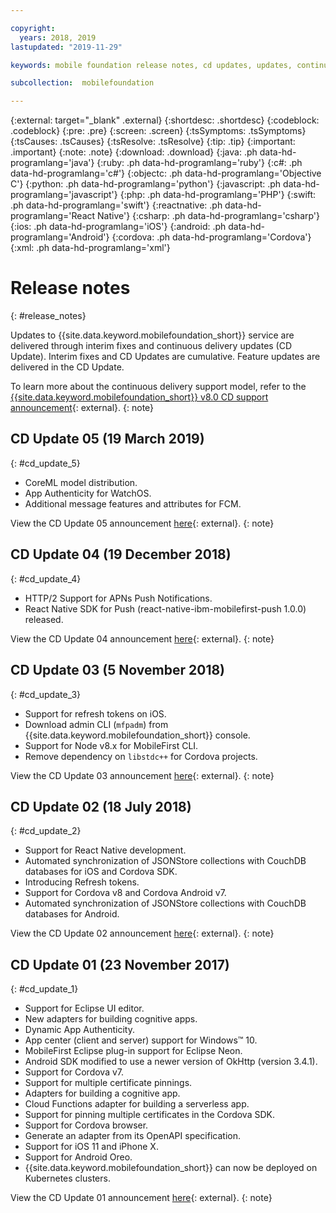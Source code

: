 ```yaml
---

copyright:
  years: 2018, 2019
lastupdated: "2019-11-29"

keywords: mobile foundation release notes, cd updates, updates, continuous delivery updates

subcollection:  mobilefoundation

---
```


{:external: target="_blank" .external}
{:shortdesc: .shortdesc}
{:codeblock: .codeblock}
{:pre: .pre}
{:screen: .screen}
{:tsSymptoms: .tsSymptoms}
{:tsCauses: .tsCauses}
{:tsResolve: .tsResolve}
{:tip: .tip}
{:important: .important}
{:note: .note}
{:download: .download}
{:java: .ph data-hd-programlang='java'}
{:ruby: .ph data-hd-programlang='ruby'}
{:c#: .ph data-hd-programlang='c#'}
{:objectc: .ph data-hd-programlang='Objective C'}
{:python: .ph data-hd-programlang='python'}
{:javascript: .ph data-hd-programlang='javascript'}
{:php: .ph data-hd-programlang='PHP'}
{:swift: .ph data-hd-programlang='swift'}
{:reactnative: .ph data-hd-programlang='React Native'}
{:csharp: .ph data-hd-programlang='csharp'}
{:ios: .ph data-hd-programlang='iOS'}
{:android: .ph data-hd-programlang='Android'}
{:cordova: .ph data-hd-programlang='Cordova'}
{:xml: .ph data-hd-programlang='xml'}

# Release notes
{: #release_notes}

Updates to {{site.data.keyword.mobilefoundation_short}} service are delivered through interim fixes and continuous delivery updates (CD Update). Interim fixes and CD Updates are cumulative. Feature updates are delivered in the CD Update.

To learn more about the continuous delivery support model, refer to the [{{site.data.keyword.mobilefoundation_short}} v8.0 CD support announcement](https://www-01.ibm.com/common/ssi/ShowDoc.wss?docURL=/common/ssi/rep_ca/0/897/ENUS217-390/index.html&request_locale=en){: external}.
{: note}

## CD Update 05 (19 March 2019)
{: #cd_update_5}

* CoreML model distribution.
* App Authenticity for WatchOS.
* Additional message features and attributes for FCM.

View the CD Update 05 announcement [here](https://mobilefirstplatform.ibmcloud.com/blog/2019/03/22/8-0-cd-update-release){: external}.
{: note}

## CD Update 04 (19 December 2018)
{: #cd_update_4}

* HTTP/2 Support for APNs Push Notifications.
* React Native SDK for Push (react-native-ibm-mobilefirst-push 1.0.0) released.

View the CD Update 04 announcement [here](https://mobilefirstplatform.ibmcloud.com/blog/2018/12/24/8-0-cd-update-release/){: external}.
{: note}

## CD Update 03 (5 November 2018)
{: #cd_update_3}

* Support for refresh tokens on iOS.
* Download admin CLI (`mfpadm`) from {{site.data.keyword.mobilefoundation_short}} console.
* Support for Node v8.x for MobileFirst CLI.
* Remove dependency on `libstdc++` for Cordova projects.

View the CD Update 03 announcement [here](https://mobilefirstplatform.ibmcloud.com/blog/2018/11/15/8-0-cd-update-release/){: external}.
{: note}

## CD Update 02 (18 July 2018)
{: #cd_update_2}

* Support for React Native development.
* Automated synchronization of JSONStore collections with CouchDB databases for iOS and Cordova SDK.
* Introducing Refresh tokens.
* Support for Cordova v8 and Cordova Android v7.
* Automated synchronization of JSONStore collections with CouchDB databases for Android.

View the CD Update 02 announcement [here](https://mobilefirstplatform.ibmcloud.com/blog/2018/07/24/8-0-cd-update-release/){: external}.
{: note}

## CD Update 01 (23 November 2017)
{: #cd_update_1}

* Support for Eclipse UI editor.
* New adapters for building cognitive apps.
* Dynamic App Authenticity.
* App center (client and server) support for Windows&trade; 10.
* MobileFirst Eclipse plug-in support for Eclipse Neon.
* Android SDK modified to use a newer version of OkHttp (version 3.4.1).
* Support for Cordova v7.
* Support for multiple certificate pinnings.
* Adapters for building a cognitive app.
* Cloud Functions adapter for building a serverless app.
* Support for pinning multiple certificates in the Cordova SDK.
* Support for Cordova browser.
* Generate an adapter from its OpenAPI specification.
* Support for iOS 11 and iPhone X.
* Support for Android Oreo.
* {{site.data.keyword.mobilefoundation_short}} can now be deployed on Kubernetes clusters.

View the CD Update 01 announcement [here](https://mobilefirstplatform.ibmcloud.com/blog/2017/11/27/8-0-cd-update-release/){: external}.
{: note}
